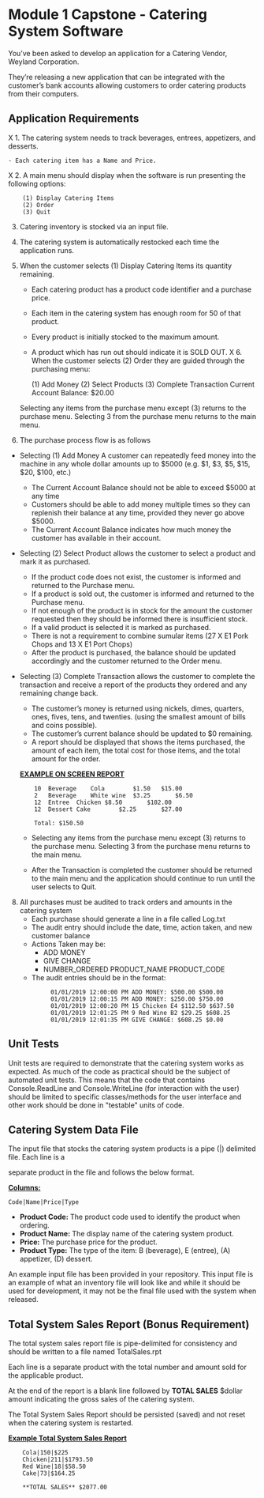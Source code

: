 # Module 1 Capstone - Catering System Software

You’ve been asked to develop an application for a Catering Vendor, Weyland Corporation.  

They’re releasing a new application that can be integrated with the customer’s bank accounts allowing customers to order catering products from their computers.


## Application Requirements


X 1. The catering system needs to track beverages, entrees, appetizers, and desserts.

    - Each catering item has a Name and Price.

X 2. A main menu should display when the software is run presenting the following options:

        
        (1) Display Catering Items
        (2) Order
        (3) Quit
        
3. Catering inventory is stocked via an input file.
4. The catering system is automatically restocked each time the application runs.
5. When the customer selects ​(1) Display Catering Items its quantity remaining.
    - Each catering product has a product code identifier and a purchase price.
    - Each item in the catering system has enough room for 50 of that product.
    - Every product is initially stocked to the maximum amount.
    - A product which has run out should indicate it is SOLD OUT.
X 6. When the customer selects (2) Order they are guided through the purchasing menu:

        
        (1) Add Money
        (2) Select Products
        (3) Complete Transaction
        Current Account Balance: $20.00

   Selecting any items from the purchase menu except (3) returns to the purchase menu. Selecting 3 from the purchase menu returns to the main menu.

7. The purchase process flow is as follows
  - Selecting (1) Add Money ​A customer can repeatedly feed money into the machine in any whole dollar amounts up to $5000 (e.g. $1, $3, $5, $15, $20, $100, etc.)
    - The Current Account Balance should not be able to exceed $5000 at any time
    - Customers should be able to add money multiple times so they can replenish their balance at any time, provided they never go above $5000. 
    - The Current Account Balance indicates how much money the customer has available in their account.
  - Selecting ​(2) Select Product ​allows the customer to select a product and mark it as purchased.
      - If the product code does not exist, the customer is informed and returned to the Purchase menu.
    - If a product is sold out, the customer is informed and returned to the Purchase menu.
    - If not enough of the product is in stock for the amount the customer requested then they should be informed there is insufficient stock.  
    - If a valid product is selected it is marked as purchased.
    - There is not a requirement to combine sumular items (27 X E1 Pork Chops and 13 X  E1 Port Chops)
    - After the product is purchased, the balance should be updated accordingly and the customer returned to the Order menu.
  - Selecting ​(3) Complete Transaction​ allows the customer to complete the transaction and receive a report of the products they ordered and any remaining change back.
      - The customer’s money is returned using nickels, dimes, quarters, ones, fives, tens, and twenties. (using the smallest amount of bills and coins possible).
    - The customer’s current balance should be updated to $0 remaining.
    - A report should be displayed that shows the items purchased, the amount of each item, the total cost for those items, and the total amount for the order. 

    **<span style="text-decoration:underline;">EXAMPLE ON SCREEN REPORT</span>**



            10 	Beverage	Cola 		$1.50 	$15.00	 	
            2	Beverage	White wine	$3.25		$6.50	
            12	Entree	Chicken	$8.50		$102.00
            12	Dessert	Cake		$2.25		$27.00

            Total: $150.50



    - Selecting any items from the purchase menu except (3) returns to the purchase menu. Selecting 3 from the purchase menu returns to the main menu.
    
     - After the Transaction is completed the customer should be returned to the main menu and the application should continue to run until the user selects to Quit.   


  8. All purchases must be audited to track orders and amounts in the catering system
      - Each purchase should generate a line in a file called ​Log.txt
      - The audit entry should include the date, time, action taken, and new customer balance 
      - Actions Taken may be:
        - ADD MONEY
        - GIVE CHANGE
        - NUMBER_ORDERED  PRODUCT_NAME  PRODUCT_CODE
      - The audit entries should be in the format:
```
        	01/01/2019 12:00:00 PM ADD MONEY: $500.00 $500.00
            01/01/2019 12:00:15 PM ADD MONEY: $250.00 $750.00
            01/01/2019 12:00:20 PM 15 Chicken E4 $112.50 $637.50
            01/01/2019 12:01:25 PM 9 Red Wine B2 $29.25 $608.25
            01/01/2019 12:01:35 PM GIVE CHANGE: $608.25 $0.00
```



## Unit Tests

Unit tests are required to demonstrate that the catering system works as expected. As much of the code as practical should be the subject of automated unit tests. This means that the code that contains Console.ReadLine and Console.WriteLine (for interaction with the user) should be limited to specific classes/methods for the user interface and other work should be done in "testable" units of code.

## Catering System Data File

The input file that stocks the catering system  products is a pipe (|) delimited file. Each line is a

separate product in the file and follows the below format.  

**<span style="text-decoration:underline;">Columns:</span>**

```
Code|Name|Price|Type
```

*   **Product Code:**  The product code used to identify the product when ordering.
*   **Product Name:** The display name of the catering system product.
*   **Price:** The purchase price for the product.
*   **Product Type:** The type of the item:  B (beverage), E (entree), (A) appetizer, (D) dessert.

An example input file has been provided in your repository.  This input file is an example of what an inventory file will look like and while it should be used for development, it may not be the final file used with the system when released.  


## Total System Sales Report (Bonus Requirement)

The total system sales report file is pipe-delimited for consistency and should be written to a file named TotalSales.rpt

Each line is a separate product with the total number and amount sold for the applicable product. 

At the end of the report is a blank line followed by **TOTAL SALES** $dollar amount indicating the gross sales of the catering system.

The Total System Sales Report should be persisted (saved) and not reset when the catering system is restarted.  

**<span style="text-decoration:underline;">Example Total System Sales Report</span>**


```
    Cola|150|$225
    Chicken|211|$1793.50
    Red Wine|18|$58.50
    Cake|73|$164.25

    **TOTAL SALES** $2077.00
```
